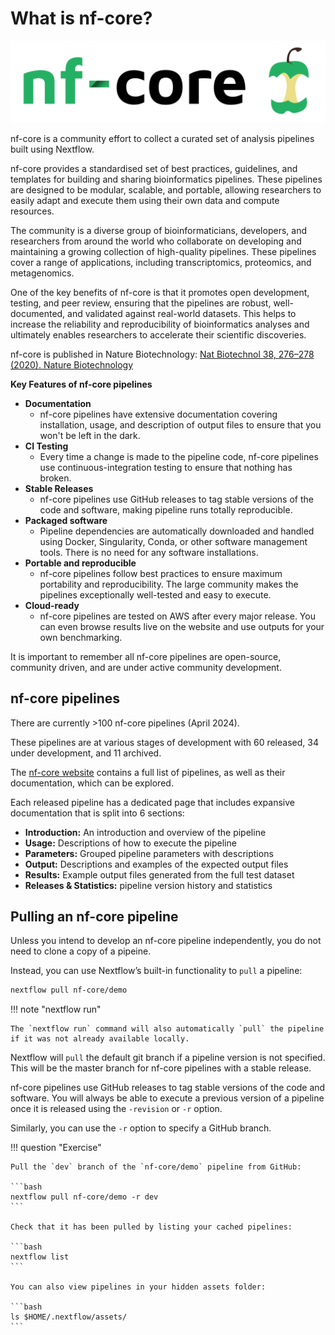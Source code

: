 # What is nf-core?

![Gitpod welcome](img/nf-core-logo.png)

nf-core is a community effort to collect a curated set of analysis pipelines built using Nextflow.

nf-core provides a standardised set of best practices, guidelines, and templates for building and sharing bioinformatics pipelines. These pipelines are designed to be modular, scalable, and portable, allowing researchers to easily adapt and execute them using their own data and compute resources.

The community is a diverse group of bioinformaticians, developers, and researchers from around the world who collaborate on developing and maintaining a growing collection of high-quality pipelines. These pipelines cover a range of applications, including transcriptomics, proteomics, and metagenomics.

One of the key benefits of nf-core is that it promotes open development, testing, and peer review, ensuring that the pipelines are robust, well-documented, and validated against real-world datasets. This helps to increase the reliability and reproducibility of bioinformatics analyses and ultimately enables researchers to accelerate their scientific discoveries.

nf-core is published in Nature Biotechnology: [Nat Biotechnol 38, 276–278 (2020). Nature Biotechnology](https://www.nature.com/articles/s41587-020-0439-x)

**Key Features of nf-core pipelines**

-   **Documentation**
    -   nf-core pipelines have extensive documentation covering installation, usage, and description of output files to ensure that you won't be left in the dark.
-   **CI Testing**
    -   Every time a change is made to the pipeline code, nf-core pipelines use continuous-integration testing to ensure that nothing has broken.
-   **Stable Releases**
    -   nf-core pipelines use GitHub releases to tag stable versions of the code and software, making pipeline runs totally reproducible.
-   **Packaged software**
    -   Pipeline dependencies are automatically downloaded and handled using Docker, Singularity, Conda, or other software management tools. There is no need for any software installations.
-   **Portable and reproducible**
    -   nf-core pipelines follow best practices to ensure maximum portability and reproducibility. The large community makes the pipelines exceptionally well-tested and easy to execute.
-   **Cloud-ready**
    -   nf-core pipelines are tested on AWS after every major release. You can even browse results live on the website and use outputs for your own benchmarking.

It is important to remember all nf-core pipelines are open-source, community driven, and are under active community development.

## nf-core pipelines

There are currently >100 nf-core pipelines (April 2024).

These pipelines are at various stages of development with 60 released, 34 under development, and 11 archived.

The [nf-core website](https://nf-co.re/) contains a full list of pipelines, as well as their documentation, which can be explored.

Each released pipeline has a dedicated page that includes expansive documentation that is split into 6 sections:

-   **Introduction:** An introduction and overview of the pipeline
-   **Usage:** Descriptions of how to execute the pipeline
-   **Parameters:** Grouped pipeline parameters with descriptions
-   **Output:** Descriptions and examples of the expected output files
-   **Results:** Example output files generated from the full test dataset
-   **Releases & Statistics:** pipeline version history and statistics

## Pulling an nf-core pipeline

Unless you intend to develop an nf-core pipeline independently, you do not need to clone a copy of a pipeine.

Instead, you can use Nextflow’s built-in functionality to `pull` a pipeline:

```bash
nextflow pull nf-core/demo
```

!!! note "nextflow run"

    The `nextflow run` command will also automatically `pull` the pipeline if it was not already available locally.

Nextflow will `pull` the default git branch if a pipeline version is not specified. This will be the master branch for nf-core pipelines with a stable release.

nf-core pipelines use GitHub releases to tag stable versions of the code and software. You will always be able to execute a previous version of a pipeline once it is released using the `-revision` or `-r` option.

Similarly, you can use the `-r` option to specify a GitHub branch.

!!! question "Exercise"

    Pull the `dev` branch of the `nf-core/demo` pipeline from GitHub:

    ```bash
    nextflow pull nf-core/demo -r dev
    ```

    Check that it has been pulled by listing your cached pipelines:

    ```bash
    nextflow list
    ```

    You can also view pipelines in your hidden assets folder:

    ```bash
    ls $HOME/.nextflow/assets/
    ```
